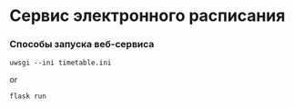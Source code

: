 # Сервис электронного расписания
### Способы запуска веб-сервиса
```
uwsgi --ini timetable.ini
```
or
```
flask run
```
